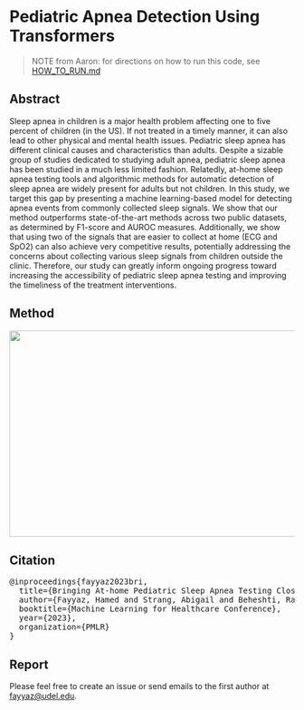 # Pediatric Apnea Detection Using Transformers

>NOTE from Aaron: for directions on how to run this code, see [HOW_TO_RUN.md](./HOW_TO_RUN.md)

## Abstract
Sleep apnea in children is a major health problem affecting one to five percent of children (in the US). If not treated in a timely manner, it can also lead to other physical and mental health issues. Pediatric sleep apnea has different clinical causes and characteristics than adults. Despite a sizable group of studies dedicated to studying adult apnea, pediatric sleep apnea has been studied in a much less limited fashion. Relatedly, at-home sleep apnea testing tools and algorithmic methods for automatic detection of sleep apnea are widely present for adults but not children. In this study, we target this gap by presenting a machine learning-based model for detecting apnea events from commonly collected sleep signals. We show that our method outperforms state-of-the-art methods across two public datasets, as determined by F1-score and AUROC measures. Additionally, we show that using two of the signals that are easier to collect at home (ECG and SpO2) can also achieve very competitive results, potentially addressing the concerns about collecting various sleep signals from children outside the clinic. Therefore, our study can greatly inform ongoing progress toward increasing the accessibility of pediatric sleep apnea testing and improving the timeliness of the treatment interventions. 

## Method


<img src="https://github.com/healthylaife/Pediatric-Apnea-Detection/assets/62315376/bcaf5c4a-bdc0-4f90-9ac9-95397422bb3e" width="660" height="364">

## Citation
<pre>
@inproceedings{fayyaz2023bri,
  title={Bringing At-home Pediatric Sleep Apnea Testing Closer to Reality: A Multi-modal Transformer Approach},
  author={Fayyaz, Hamed and Strang, Abigail and Beheshti, Rahmatollah},
  booktitle={Machine Learning for Healthcare Conference},
  year={2023},
  organization={PMLR}
}
</pre>


## Report
Please feel free to create an issue or send emails to the first author at fayyaz@udel.edu.
